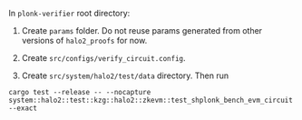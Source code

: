In `plonk-verifier` root directory:

1. Create `params` folder. Do not reuse params generated from other versions of `halo2_proofs` for now.

2. Create `src/configs/verify_circuit.config`.

3. Create `src/system/halo2/test/data` directory. Then run

```
cargo test --release -- --nocapture system::halo2::test::kzg::halo2::zkevm::test_shplonk_bench_evm_circuit --exact
```
